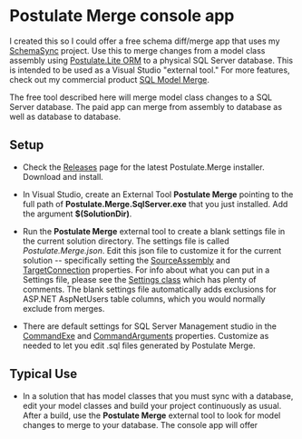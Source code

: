 # Postulate Merge console app

I created this so I could offer a free schema diff/merge app that uses my [SchemaSync](https://github.com/adamosoftware/SchemaSync) project. Use this to merge changes from a model class assembly using [Postulate.Lite ORM](https://github.com/adamosoftware/Postulate.Lite) to a physical SQL Server database. This is intended to be used as a Visual Studio "external tool." For more features, check out my commercial product [SQL Model Merge](https://aosoftware.net/Project/SqlModelMerge).

The free tool described here will merge model class changes to a SQL Server database. The paid app can merge from assembly to database as well as database to database.

## Setup

- Check the [Releases](https://github.com/adamosoftware/Postulate.Merge/releases) page for the latest Postulate.Merge installer. Download and install.

- In Visual Studio, create an External Tool **Postulate Merge** pointing to the full path of **Postulate.Merge.SqlServer.exe** that you just installed. Add the argument **$(SolutionDir)**.

- Run the **Postulate Merge** external tool to create a blank settings file in the current solution directory. The settings file is called *Postulate.Merge.json*. Edit this json file to customize it for the current solution -- specifically setting the [SourceAssembly](https://github.com/adamosoftware/Postulate.Merge/blob/master/Postulate.Merge.Models/Settings.cs#L26) and [TargetConnection](https://github.com/adamosoftware/Postulate.Merge/blob/master/Postulate.Merge.Models/Settings.cs#L34) properties. For info about what you can put in a Settings file, please see the [Settings class](https://github.com/adamosoftware/Postulate.Merge/blob/master/Postulate.Merge.Models/Settings.cs) which has plenty of comments. The blank settings file automatically adds exclusions for ASP.NET AspNetUsers table columns, which you would normally exclude from merges.

- There are default settings for SQL Server Management studio in the [CommandExe](https://github.com/adamosoftware/Postulate.Merge/blob/master/Postulate.Merge.Models/Settings.cs#L40) and [CommandArguments](https://github.com/adamosoftware/Postulate.Merge/blob/master/Postulate.Merge.Models/Settings.cs#L47) properties. Customize as needed to let you edit .sql files generated by Postulate Merge.

## Typical Use

- In a solution that has model classes that you must sync with a database, edit your model classes and build your project continuously as usual. After a build, use the **Postulate Merge** external tool to look for model changes to merge to your database. The console app will offer
